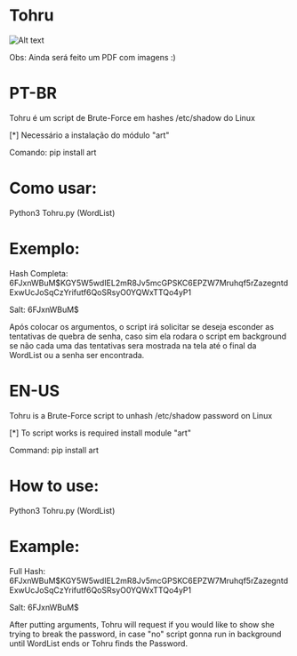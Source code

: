 # Tohru

![Alt text](/relative/path/to/Tohru.png?raw=true)

Obs: Ainda será feito um PDF com imagens :)

# PT-BR

Tohru é um script de Brute-Force em hashes /etc/shadow do Linux 

[*] Necessário a instalação do módulo "art"

Comando: pip install art

# Como usar:

Python3 Tohru.py (WordList)

# Exemplo:

Hash Completa: $6$FJxnWBuM$KGY5W5wdIEL2mR8Jv5mcGPSKC6EPZW7Mruhqf5rZazegntdExwUcJoSqCzYrifutf6QoSRsyO0YQWxTTQo4yP1

Salt: $6$FJxnWBuM$

Após colocar os argumentos, o script irá solicitar se deseja esconder as tentativas de quebra de senha, caso sim ela rodara o script em background se não cada uma das tentativas sera mostrada na tela até o final da WordList ou a senha ser encontrada.

# EN-US

Tohru is a Brute-Force script to unhash /etc/shadow password on Linux

[*] To script works is required install module "art"

Command: pip install art

# How to use:

Python3 Tohru.py (WordList)

# Example:

Full Hash: $6$FJxnWBuM$KGY5W5wdIEL2mR8Jv5mcGPSKC6EPZW7Mruhqf5rZazegntdExwUcJoSqCzYrifutf6QoSRsyO0YQWxTTQo4yP1

Salt: $6$FJxnWBuM$

After putting arguments, Tohru will request if you would like to show she trying to break the password, in case "no" script gonna run in background until WordList ends or Tohru finds the Password.
